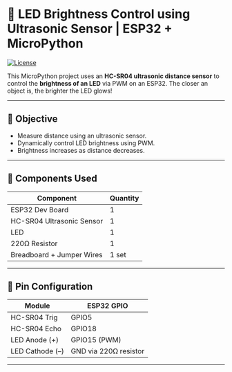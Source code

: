 # 📡 LED Brightness Control using Ultrasonic Sensor | ESP32 + MicroPython

[![License](https://img.shields.io/badge/license-Apache%202.0-blue.svg)](LICENSE)

This MicroPython project uses an **HC-SR04 ultrasonic distance sensor** to control the **brightness of an LED** via PWM on an ESP32. The closer an object is, the brighter the LED glows!

---

## 🎯 Objective

- Measure distance using an ultrasonic sensor.
- Dynamically control LED brightness using PWM.
- Brightness increases as distance decreases.

---

## 🧰 Components Used

| Component                 | Quantity |
| ------------------------- | -------- |
| ESP32 Dev Board           | 1        |
| HC-SR04 Ultrasonic Sensor | 1        |
| LED                       | 1        |
| 220Ω Resistor             | 1        |
| Breadboard + Jumper Wires | 1 set    |

---

## 🔌 Pin Configuration

| Module          | ESP32 GPIO            |
| --------------- | --------------------- |
| HC-SR04 Trig    | GPIO5                 |
| HC-SR04 Echo    | GPIO18                |
| LED Anode (+)   | GPIO15 (PWM)          |
| LED Cathode (–) | GND via 220Ω resistor |

---
